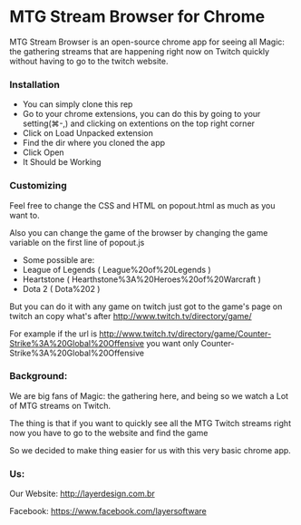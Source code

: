 # MTG Stream Browser for Chrome

MTG Stream Browser is an open-source chrome app for seeing all Magic: the gathering streams that are happening right now on Twitch quickly without having to go to the twitch website.

### Installation
- You can simply clone this rep 
- Go to your chrome extensions, you can do this by going to your setting(⌘-,) and clicking on extentions on the top right corner 
- Click on Load Unpacked extension
- Find the dir where you cloned the app 
- Click Open
- It Should be Working

### Customizing
Feel free to change the CSS and HTML on popout.html as much as you want to.

Also you can change the game of the browser by changing the game variable on the first line of popout.js
  - Some possible are:
   - League of Legends ( League%20of%20Legends )
   - Heartstone ( Hearthstone%3A%20Heroes%20of%20Warcraft )
   - Dota 2 ( Dota%202 )

But you can do it with any game on twitch just got to the game's page on twitch an copy what's after http://www.twitch.tv/directory/game/

For example if the url is http://www.twitch.tv/directory/game/Counter-Strike%3A%20Global%20Offensive you want only Counter-Strike%3A%20Global%20Offensive

### Background:
We are big fans of Magic: the gathering here, and being so we watch a Lot of MTG streams on Twitch.

The thing is that if you want to quickly see all the MTG Twitch streams right now you have to go to the website and find the game

So we decided to make thing easier for us with this very basic chrome app.

### Us:
Our Website: http://layerdesign.com.br

Facebook: https://www.facebook.com/layersoftware

